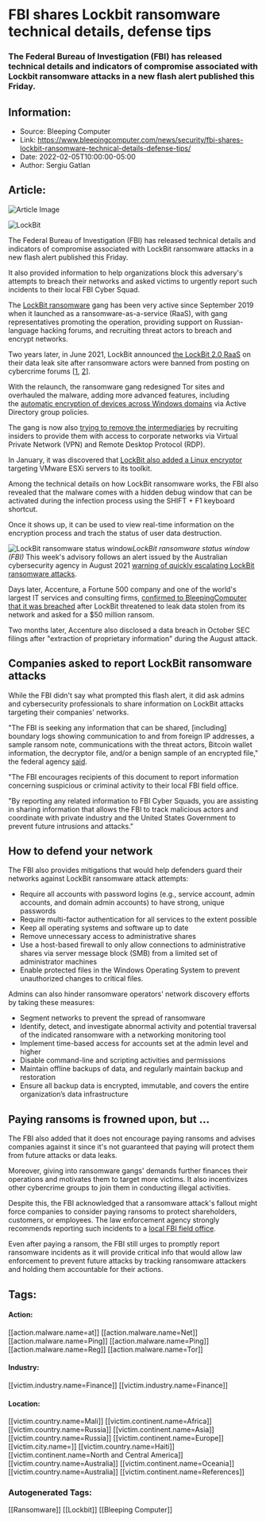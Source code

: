 # FBI shares Lockbit ransomware technical details, defense tips
### The Federal Bureau of Investigation (FBI) has released technical details and indicators of compromise associated with Lockbit ransomware attacks in a new flash alert published this Friday.

## Information:
+ Source: Bleeping Computer
+ Link: https://www.bleepingcomputer.com/news/security/fbi-shares-lockbit-ransomware-technical-details-defense-tips/
+ Date: 2022-02-05T10:00:00-05:00
+ Author: Sergiu Gatlan


## Article:
![Article Image](https://www.bleepstatic.com/content/hl-images/2021/07/27/Lockbit-1.jpg)

![LockBit ](https://www.bleepstatic.com/content/hl-images/2021/07/27/Lockbit-1.jpg)


The Federal Bureau of Investigation (FBI) has released technical details and indicators of compromise associated with LockBit ransomware attacks in a new flash alert published this Friday.


It also provided information to help organizations block this adversary's attempts to breach their networks and asked victims to urgently report such incidents to their local FBI Cyber Squad.


The [LockBit ransomware](https://www.bleepingcomputer.com/tag/LockBit/) gang has been very active since September 2019 when it launched as a ransomware-as-a-service (RaaS), with gang representatives promoting the operation, providing support on Russian-language hacking forums, and recruiting threat actors to breach and encrypt networks.


Two years later, in June 2021, LockBit announced [the LockBit 2.0 RaaS](https://twitter.com/Intel_by_KELA/status/1406905385580118017?s=20) on their data leak site after ransomware actors were banned from posting on cybercrime forums [[1](https://www.bleepingcomputer.com/news/security/ransomware-ads-now-also-banned-on-exploit-cybercrime-forum/), [2](https://www.bleepingcomputer.com/news/security/popular-russian-hacking-forum-xss-bans-all-ransomware-topics/)].


With the relaunch, the ransomware gang redesigned Tor sites and overhauled the malware, adding more advanced features, including the [automatic encryption of devices across Windows domains](https://www.bleepingcomputer.com/news/security/lockbit-ransomware-now-encrypts-windows-domains-using-group-policies/) via Active Directory group policies.


The gang is now also [trying to remove the intermediaries](https://www.bleepingcomputer.com/news/security/lockbit-ransomware-recruiting-insiders-to-breach-corporate-networks/) by recruiting insiders to provide them with access to corporate networks via Virtual Private Network (VPN) and Remote Desktop Protocol (RDP).


In January, it was discovered that [LockBit also added a Linux encryptor](https://www.bleepingcomputer.com/news/security/linux-version-of-lockbit-ransomware-targets-vmware-esxi-servers/) targeting VMware ESXi servers to its toolkit.


Among the technical details on how LockBit ransomware works, the FBI also revealed that the malware comes with a hidden debug window that can be activated during the infection process using the SHIFT + F1 keyboard shortcut.


Once it shows up, it can be used to view real-time information on the encryption process and trach the status of user data destruction.



![LockBit ransomware status window](https://www.bleepstatic.com/images/news/u/1109292/2022/Lockbit_ransomware_status_Window.jpg)*LockBit ransomware status window (FBI)*
This week's advisory follows an alert issued by the Australian cybersecurity agency in August 2021 [warning of quickly escalating LockBit ransomware attacks](https://www.bleepingcomputer.com/news/security/australian-govt-warns-of-escalating-lockbit-ransomware-attacks/).


Days later, Accenture, a Fortune 500 company and one of the world's largest IT services and consulting firms, [confirmed to BleepingComputer that it was breached](https://www.bleepingcomputer.com/news/security/accenture-confirms-hack-after-lockbit-ransomware-data-leak-threats/) after LockBit threatened to leak data stolen from its network and asked for a $50 million ransom.


Two months later, Accenture also disclosed a data breach in October SEC filings after "extraction of proprietary information" during the August attack.


Companies asked to report LockBit ransomware attacks
----------------------------------------------------


While the FBI didn't say what prompted this flash alert, it did ask admins and cybersecurity professionals to share information on LockBit attacks targeting their companies' networks.


"The FBI is seeking any information that can be shared, [including] boundary logs showing communication to and from foreign IP addresses, a sample ransom note, communications with the threat actors, Bitcoin wallet information, the decryptor file, and/or a benign sample of an encrypted file," the federal agency [said](https://www.ic3.gov/Media/News/2022/220204.pdf).


"The FBI encourages recipients of this document to report information concerning suspicious or criminal activity to their local FBI field office.


"By reporting any related information to FBI Cyber Squads, you are assisting in sharing information that allows the FBI to track malicious actors and coordinate with private industry and the United States Government to prevent future intrusions and attacks."


How to defend your network
--------------------------


The FBI also provides mitigations that would help defenders guard their networks against LockBit ransomware attack attempts:


* Require all accounts with password logins (e.g., service account, admin accounts, and domain admin accounts) to have strong, unique passwords
* Require multi-factor authentication for all services to the extent possible
* Keep all operating systems and software up to date
* Remove unnecessary access to administrative shares
* Use a host-based firewall to only allow connections to administrative shares via server message block (SMB) from a limited set of administrator machines
* Enable protected files in the Windows Operating System to prevent unauthorized changes to critical files.

Admins can also hinder ransomware operators' network discovery efforts by taking these measures:


* Segment networks to prevent the spread of ransomware
* Identify, detect, and investigate abnormal activity and potential traversal of the indicated ransomware with a networking monitoring tool
* Implement time-based access for accounts set at the admin level and higher
* Disable command-line and scripting activities and permissions
* Maintain offline backups of data, and regularly maintain backup and restoration
* Ensure all backup data is encrypted, immutable, and covers the entire organization’s data infrastructure

Paying ransoms is frowned upon, but ...
---------------------------------------


The FBI also added that it does not encourage paying ransoms and advises companies against it since it's not guaranteed that paying will protect them from future attacks or data leaks.


Moreover, giving into ransomware gangs' demands further finances their operations and motivates them to target more victims. It also incentivizes other cybercrime groups to join them in conducting illegal activities.


Despite this, the FBI acknowledged that a ransomware attack's fallout might force companies to consider paying ransoms to protect shareholders, customers, or employees. The law enforcement agency strongly recommends reporting such incidents to a [local FBI field office](https://www.fbi.gov/contact-us/field-offices).


Even after paying a ransom, the FBI still urges to promptly report ransomware incidents as it will provide critical info that would allow law enforcement to prevent future attacks by tracking ransomware attackers and holding them accountable for their actions.





## Tags:

#### Action:
[[action.malware.name=at]] [[action.malware.name=Net]] [[action.malware.name=Ping]] [[action.malware.name=Ping]] [[action.malware.name=Reg]] [[action.malware.name=Tor]]

#### Industry:
[[victim.industry.name=Finance]] [[victim.industry.name=Finance]]

#### Location:
[[victim.country.name=Mali]] [[victim.continent.name=Africa]] [[victim.country.name=Russia]] [[victim.continent.name=Asia]] [[victim.country.name=Russia]] [[victim.continent.name=Europe]] [[victim.city.name=]] [[victim.country.name=Haiti]] [[victim.continent.name=North and Central America]] [[victim.country.name=Australia]] [[victim.continent.name=Oceania]] [[victim.country.name=Australia]] [[victim.continent.name=References]]

### Autogenerated Tags:
[[Ransomware]] [[Lockbit]] [[Bleeping Computer]]


